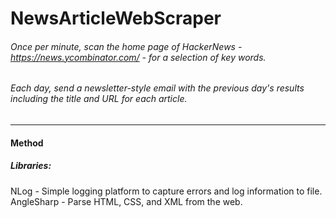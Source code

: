 # NewsArticleWebScraper
###### Once per minute, scan the home page of HackerNews - https://news.ycombinator.com/ - for a selection of key words.  
###### Each day, send a newsletter-style email with the previous day's results including the title and URL for each article.  
---
#### Method
##### Libraries:  
NLog - Simple logging platform to capture errors and log information to file.  
AngleSharp - Parse HTML, CSS, and XML from the web.